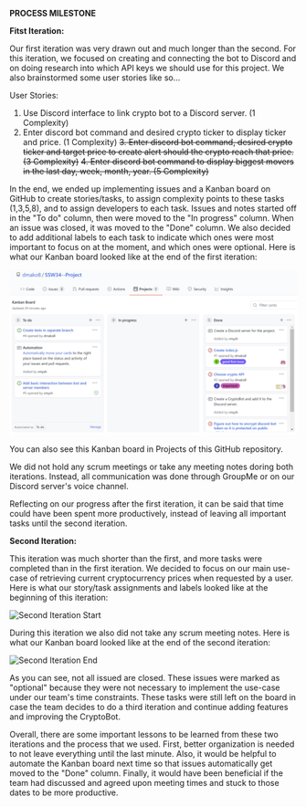 **PROCESS MILESTONE**

**Fitst Iteration:**

Our first iteration was very drawn out and much longer than the second. For this iteration, we focused on creating and connecting the bot to Discord and on doing research into which API keys we should use for this project. We also brainstormed some user stories like so...

User Stories:

1. Use Discord interface to link crypto bot to a Discord server. (1 Complexity)
2. Enter discord bot command and desired crypto ticker to display ticker and price. (1 Complexity)
~~3. Enter discord bot command, desired crypto ticker and target price to create alert should the crypto reach that price. (3 Complexity)~~
~~4. Enter discord bot command to display biggest movers in the last day, week, month, year. (5 Complexity)~~

In the end, we ended up implementing issues and a Kanban board on GitHub to create stories/tasks, to assign complexity points to these tasks (1,3,5,8), and to assign developers to each task. Issues and notes started off in the "To do" column, then were moved to the "In progress" column. When an issue was closed, it was moved to the "Done" column. We also decided to add additional labels to each task to indicate which ones were most important to focus on at the moment, and which ones were optional. Here is what our Kanban board looked like at the end of the first iteration:

![First Iteration End](img/1st-iteration.png)

You can also see this Kanban board in Projects of this GitHub repository.

We did not hold any scrum meetings or take any meeting notes doring both iterations. Instead, all communication was done through GroupMe or on our Discord server's voice channel.

Reflecting on our progress after the first iteration, it can be said that time could have been spent more productively, instead of leaving all important tasks until the second iteration.

**Second Iteration:**

This iteration was much shorter than the first, and more tasks were completed than in the first iteration. We decided to focus on our main use-case of retrieving current cryptocurrency prices when requested by a user. Here is what our story/task assignments and labels looked like at the beginning of this iteration:

![Second Iteration Start](img/2st-iteration.png)

During this iteration we also did not take any scrum meeting notes. Here is what our Kanban board looked like at the end of the second iteration:

![Second Iteration End](img/2st-iteration-end.png)

As you can see, not all issued are closed. These issues were marked as "optional" because they were not necessary to implement the use-case under our team's time constraints. These tasks were still left on the board in case the team decides to do a third iteration and continue adding features and improving the CryptoBot.

Overall, there are some important lessons to be learned from these two iterations and the process that we used. First, better organization is needed to not leave everything until the last minute. Also, it would be helpful to automate the Kanban board next time so that issues automatically get moved to the "Done" column. Finally, it would have been beneficial if the team had discussed and agreed upon meeting times and stuck to those dates to be more productive.